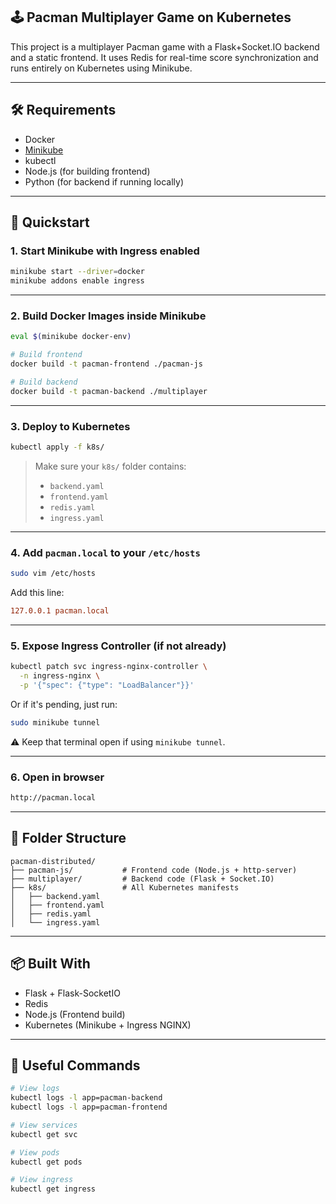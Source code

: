 ## 🕹️ Pacman Multiplayer Game on Kubernetes

This project is a multiplayer Pacman game with a Flask+Socket.IO backend and a static frontend. It uses Redis for real-time score synchronization and runs entirely on Kubernetes using Minikube.

---

## 🛠️ Requirements

- Docker
- [Minikube](https://minikube.sigs.k8s.io/docs/start/)
- kubectl
- Node.js (for building frontend)
- Python (for backend if running locally)

---

## 🚀 Quickstart

### 1. Start Minikube with Ingress enabled

```bash
minikube start --driver=docker
minikube addons enable ingress
```

---

### 2. Build Docker Images inside Minikube

```bash
eval $(minikube docker-env)

# Build frontend
docker build -t pacman-frontend ./pacman-js

# Build backend
docker build -t pacman-backend ./multiplayer
```

---

### 3. Deploy to Kubernetes

```bash
kubectl apply -f k8s/
```

> Make sure your `k8s/` folder contains:
> - `backend.yaml`
> - `frontend.yaml`
> - `redis.yaml`
> - `ingress.yaml`

---

### 4. Add `pacman.local` to your `/etc/hosts`

```bash
sudo vim /etc/hosts
```

Add this line:

```ini
127.0.0.1 pacman.local
```

---

### 5. Expose Ingress Controller (if not already)

```bash
kubectl patch svc ingress-nginx-controller \
  -n ingress-nginx \
  -p '{"spec": {"type": "LoadBalancer"}}'
```

Or if it's pending, just run:

```bash
sudo minikube tunnel
```

⚠️ Keep that terminal open if using `minikube tunnel`.

---

### 6. Open in browser

```bash
http://pacman.local
```

---

## 🧱 Folder Structure

```
pacman-distributed/
├── pacman-js/           # Frontend code (Node.js + http-server)
├── multiplayer/         # Backend code (Flask + Socket.IO)
├── k8s/                 # All Kubernetes manifests
│   ├── backend.yaml
│   ├── frontend.yaml
│   ├── redis.yaml
│   └── ingress.yaml
```

---

## 📦 Built With

- Flask + Flask-SocketIO
- Redis
- Node.js (Frontend build)
- Kubernetes (Minikube + Ingress NGINX)

---

## 🔧 Useful Commands

```bash
# View logs
kubectl logs -l app=pacman-backend
kubectl logs -l app=pacman-frontend

# View services
kubectl get svc

# View pods
kubectl get pods

# View ingress
kubectl get ingress
```
